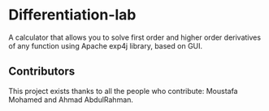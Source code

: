 # Differentiation-lab

A calculator that allows you to solve first order and higher order derivatives of any function using Apache exp4j library, based on GUI.

## Contributors

This project exists thanks to all the people who contribute: Moustafa Mohamed and Ahmad AbdulRahman.
